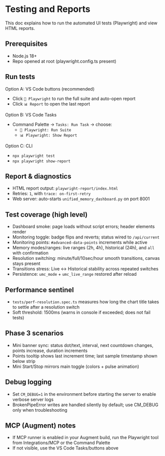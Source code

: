 # Testing and Reports

This doc explains how to run the automated UI tests (Playwright) and view HTML reports.

## Prerequisites
- Node.js 18+
- Repo opened at root (playwright.config.ts present)

## Run tests

Option A: VS Code buttons (recommended)
- Click `🧪 Playwright` to run the full suite and auto-open report
- Click `📊 Report` to open the last report

Option B: VS Code Tasks
- Command Palette → `Tasks: Run Task` → choose:
  - `🧪 Playwright: Run Suite`
  - `📊 Playwright: Show Report`

Option C: CLI
- `npx playwright test`
- `npx playwright show-report`

## Report & diagnostics
- HTML report output: `playwright-report/index.html`
- Retries: `1`, with `trace: on-first-retry`
- Web server: auto-starts `unified_memory_dashboard.py` on port 8001

## Test coverage (high level)
- Dashboard smoke: page loads without script errors; header elements render
- Monitoring toggle: badge flips and reverts; status wired to `/api/current`
- Monitoring points: `#advanced-data-points` increments while active
- Memory modes/ranges: live ranges (2h, 4h), historical (24h), and `all` with confirmation
- Resolution switching: minute/full/10sec/hour smooth transitions, canvas stays present
- Transitions stress: Live ↔ Historical stability across repeated switches
- Persistence: `umc_mode` + `umc_live_range` restored after reload

## Performance sentinel
- `tests/perf-resolution.spec.ts` measures how long the chart title takes to settle after a resolution switch
- Soft threshold: 1500ms (warns in console if exceeded; does not fail tests)

## Phase 3 scenarios
- Mini banner sync: status dot/text, interval, next countdown changes, points increase, duration increments
- Points tooltip shows last increment time; last sample timestamp shown below strip
- Mini Start/Stop mirrors main toggle (colors + pulse animation)

## Debug logging
- Set `CM_DEBUG=1` in the environment before starting the server to enable verbose server logs
- BrokenPipeError writes are handled silently by default; use CM_DEBUG only when troubleshooting

## MCP (Augment) notes
- If MCP runner is enabled in your Augment build, run the Playwright tool from Integrations/MCP or the Command Palette
- If not visible, use the VS Code Tasks/buttons above

